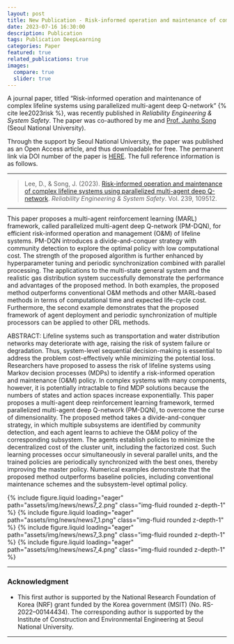 ```yaml
---
layout: post
title: New Publication - Risk-informed operation and maintenance of complex lifeline systems using parallelized multi-agent deep Q-network
date: 2023-07-16 16:30:00
description: Publication
tags: Publication DeepLearning
categories: Paper
featured: true
related_publications: true
images:
  compare: true
  slider: true
---
```


A journal paper, titled “Risk-informed operation and maintenance of complex lifeline systems using parallelized multi-agent deep Q-network” {% cite lee2023risk %}, was recently published in _Reliability Engineering & System Safety_. The paper was co-authored by me and [Prof. Junho Song](https://systemreliability.wordpress.com/) (Seoul National University).

Through the support by Seoul National University, the paper was published as an Open Access article, and thus downloadable for free. The permanent link via DOI number of the paper is [HERE](https://doi.org/10.1016/j.ress.2023.109512). The full reference information is as follows.

<hr>

> Lee, D., & Song, J. (2023). [Risk-informed operation and maintenance of complex lifeline systems using parallelized multi-agent deep Q-network](https://doi.org/10.1016/j.ress.2023.109512). _Reliability Engineering & System Safety_. Vol. 239, 109512.

<hr>

This paper proposes a multi-agent reinforcement learning (MARL) framework, called parallelized multi-agent deep Q-network (PM-DQN), for efficient risk-informed operation and management (O&M) of lifeline systems. PM-DQN introduces a divide-and-conquer strategy with community detection to explore the optimal policy with low computational cost. The strength of the proposed algorithm is further enhanced by hyperparameter tuning and periodic synchronization combined with parallel processing. The applications to the multi-state general system and the realistic gas distribution system successfully demonstrate the performance and advantages of the proposed method. In both examples, the proposed method outperforms conventional O&M methods and other MARL-based methods in terms of computational time and expected life-cycle cost. Furthermore, the second example demonstrates that the proposed framework of agent deployment and periodic synchronization of multiple processors can be applied to other DRL methods.

ABSTRACT: Lifeline systems such as transportation and water distribution networks may deteriorate with age, raising the risk of system failure or degradation. Thus, system-level sequential decision-making is essential to address the problem cost-effectively while minimizing the potential loss. Researchers have proposed to assess the risk of lifeline systems using Markov decision processes (MDPs) to identify a risk-informed operation and maintenance (O&M) policy. In complex systems with many components, however, it is potentially intractable to find MDP solutions because the numbers of states and action spaces increase exponentially. This paper proposes a multi-agent deep reinforcement learning framework, termed parallelized multi-agent deep Q-network (PM-DQN), to overcome the curse of dimensionality. The proposed method takes a divide-and-conquer strategy, in which multiple subsystems are identified by community detection, and each agent learns to achieve the O&M policy of the corresponding subsystem. The agents establish policies to minimize the decentralized cost of the cluster unit, including the factorized cost. Such learning processes occur simultaneously in several parallel units, and the trained policies are periodically synchronized with the best ones, thereby improving the master policy. Numerical examples demonstrate that the proposed method outperforms baseline policies, including conventional maintenance schemes and the subsystem-level optimal policy.

<swiper-container keyboard="true" navigation="true" pagination="true" pagination-clickable="true" pagination-dynamic-bullets="true" rewind="true">
  <swiper-slide>{% include figure.liquid loading="eager" path="assets/img/news/news7_2.png" class="img-fluid rounded z-depth-1" %}</swiper-slide>
  <swiper-slide>{% include figure.liquid loading="eager" path="assets/img/news/news7_1.png" class="img-fluid rounded z-depth-1" %}</swiper-slide>
  <swiper-slide>{% include figure.liquid loading="eager" path="assets/img/news/news7_3.png" class="img-fluid rounded z-depth-1" %}</swiper-slide>
  <swiper-slide>{% include figure.liquid loading="eager" path="assets/img/news/news7_4.png" class="img-fluid rounded z-depth-1" %}</swiper-slide>
</swiper-container>

<hr>

### Acknowledgment

- This first author is supported by the National Research Foundation of Korea (NRF) grant funded by the Korea government (MSIT) (No. RS-2022–00144434). The corresponding author is supported by the Institute of Construction and Environmental Engineering at Seoul National University.

<hr>
